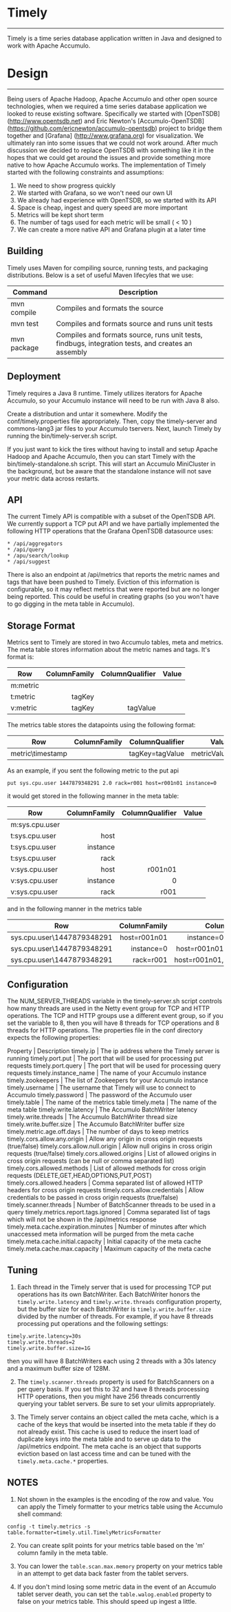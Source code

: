 # Timely
---

Timely is a time series database application written in Java and designed to work with Apache Accumulo.

# Design
---

Being users of Apache Hadoop, Apache Accumulo and other open source technologies, when we required a time series database application we looked to reuse existing software. Specifically we started with [OpenTSDB] (http://www.opentsdb.net) and Eric Newton's [Accumulo-OpenTSDB] (https://github.com/ericnewton/accumulo-opentsdb) project to bridge them together and [Grafana] (http://www.grafana.org) for visualization. We ultimately ran into some issues that we could not work around. After much discussion we decided to replace OpenTSDB with something like it in the hopes that we could get around the issues and provide something more native to how Apache Accumulo works. The implementation of Timely started with the following constraints and assumptions:

1. We need to show progress quickly
2. We started with Grafana, so we won't need our own UI
3. We already had experience with OpenTSDB, so we started with its API
4. Space is cheap, ingest and query speed are more important
5. Metrics will be kept short term
6. The number of tags used for each metric will be small \( < 10 \)
7. We can create a more native API and Grafana plugin at a later time

## Building

Timely uses Maven for compiling source, running tests, and packaging distributions. Below is a set of useful Maven lifecyles that we use:
 
Command | Description
--------|------------
mvn compile | Compiles and formats the source
mvn test | Compiles and formats source and runs unit tests
mvn package | Compiles and formats source, runs unit tests, findbugs, integration tests, and creates an assembly
 
## Deployment

Timely requires a Java 8 runtime. Timely utilizes iterators for Apache Accumulo, so your Accumulo instance will need to be run with Java 8 also. 

Create a distribution and untar it somewhere. Modify the conf/timely.properties file appropriately. Then, copy the timely-server and commons-lang3 jar files to your Accumulo tservers. Next, launch Timely by running the bin/timely-server.sh script.

If you just want to kick the tires without having to install and setup Apache Hadoop and Apache Accumulo, then you can start Timely with the bin/timely-standalone.sh script. This will start an Accumulo MiniCluster in the background, but be aware that the standalone instance will not save your metric data across restarts.

## API

The current Timely API is compatible with a subset of the OpenTSDB API. We currently support a TCP put API and we have partially implemented the following HTTP operations that the Grafana OpenTSDB datasource uses:

    * /api/aggregators
    * /api/query
    * /apu/search/lookup
    * /api/suggest

There is also an endpoint at /api/metrics that reports the metric names and tags that have been pushed to Timely. Eviction of this information is configurable, so it may reflect metrics that were reported but are no longer being reported. This could be useful in creating graphs (so you won't have to go digging in the meta table in Accumulo).

## Storage Format

Metrics sent to Timely are stored in two Accumulo tables, meta and metrics. The meta table stores information about the metric names and tags. It's format is:

Row | ColumnFamily | ColumnQualifier | Value
----|-------------:|----------------:|-----:
m:metric | | |
t:metric | tagKey| | 
v:metric | tagKey | tagValue |

The metrics table stores the datapoints using the following format:

Row | ColumnFamily | ColumnQualifier | Value
----|-------------:|----------------:|-----:
metric\timestamp | | tagKey=tagValue | metricValue

As an example, if you sent the following metric to the put api

```
put sys.cpu.user 1447879348291 2.0 rack=r001 host=r001n01 instance=0
```

it would get stored in the following manner in the meta table:

Row | ColumnFamily | ColumnQualifier | Value
----|-------------:|----------------:|-----:
m:sys.cpu.user | | |
t:sys.cpu.user | host | | 
t:sys.cpu.user | instance | | 
t:sys.cpu.user | rack | | 
v:sys.cpu.user | host | r001n01 | 
v:sys.cpu.user | instance | 0 | 
v:sys.cpu.user | rack | r001 | 

and in the following manner in the metrics table

Row | ColumnFamily | ColumnQualifier | Value
----|-------------:|----------------:|-----:
sys.cpu.user\1447879348291 | host=r001n01 | instance=0,rack=r001    | 2.0
sys.cpu.user\1447879348291 | instance=0   | host=r001n01,rack=r001  | 2.0
sys.cpu.user\1447879348291 | rack=r001    | host=r001n01,instance=0 | 2.0

## Configuration

The NUM\_SERVER\_THREADS variable in the timely-server.sh script controls how many threads are used in the Netty event group for TCP and HTTP operations. The TCP and HTTP groups use a different event group, so if you set the variable to 8, then you will have 8 threads for TCP operations and 8 threads for HTTP operations. The properties file in the conf directory expects the following properties:

Property | Description 
timely.ip | The ip address where the Timely server is running
timely.port.put | The port that will be used for processing put requests
timely.port.query | The port that will be used for processing query requests
timely.instance\_name | The name of your Accumulo instance
timely.zookeepers |  The list of Zookeepers for your Accumulo instance
timely.username | The username that Timely will use to connect to Accumulo
timely.password | The password of the Accumulo user
timely.table | The name of the metrics table
timely.meta | The name of the meta table
timely.write.latency | The Accumulo BatchWriter latency
timely.write.threads | The Accumulo BatchWriter thread size
timely.write.buffer.size | The Accumulo BatchWriter buffer size
timely.metric.age.off.days | The number of days to keep metrics
timely.cors.allow.any.origin | Allow any origin in cross origin requests (true/false)
timely.cors.allow.null.origin | Allow null origins in cross origin requests (true/false)
timely.cors.allowed.origins | List of allowed origins in cross origin requests (can be null or comma separated list)
timely.cors.allowed.methods | List of allowed methods for cross origin requests (DELETE,GET,HEAD,OPTIONS,PUT,POST)
timely.cors.allowed.headers | Comma separated list of allowed HTTP headers for cross origin requests
timely.cors.allow.credentials | Allow credentials to be passed in cross origin requests (true/false)
timely.scanner.threads | Number of BatchScanner threads to be used in a query
timely.metrics.report.tags.ignored | Comma separated list of tags which will not be shown in the /api/metrics response
timely.meta.cache.expiration.minutes | Number of minutes after which unaccessed meta information will be purged from the meta cache
timely.meta.cache.initial.capacity | Initial capacity of the meta cache
timely.meta.cache.max.capacity | Maximum capacity of the meta cache

## Tuning

1. Each thread in the Timely server that is used for processing TCP put operations has its own BatchWriter. Each BatchWriter honors the ```timely.write.latency``` and ```timely.write.threads``` configuration property, but the buffer size for each BatchWriter is ```timely.write.buffer.size``` divided by the number of threads. For example, if you have 8 threads processing put operations and the following settings:

```
timely.write.latency=30s
timely.write.threads=2
timely.write.buffer.size=1G
``` 

then you will have 8 BatchWriters each using 2 threads with a 30s latency and a maximum buffer size of 128M.

2. The ```timely.scanner.threads``` property is used for BatchScanners on a per query basis. If you set this to 32 and have 8 threads processing HTTP operations, then you might have 256 threads concurrently querying your tablet servers. Be sure to set your ulimits appropriately.

3. The Timely server contains an object called the meta cache, which is a cache of the keys that would be inserted into the meta table if they do not already exist. This cache is used to reduce the insert load of duplicate keys into the meta table and to serve up data to the /api/metrics endpoint. The meta cache is an object that supports eviction based on last access time and can be tuned with the ```timely.meta.cache.*```  properties.


## NOTES

1. Not shown in the examples is the encoding of the row and value. You can apply the Timely formatter to your metrics table using the Accumulo shell command:
```
config -t timely.metrics -s table.formatter=timely.util.TimelyMetricsFormatter
```

2. You can create split points for your metrics table based on the 'm' column family in the meta table.

3. You can lower the ```table.scan.max.memory``` property on your metrics table in an attempt to get data back faster from the tablet servers.

4. If you don't mind losing some metric data in the event of an Accumulo tablet server death, you can set the ```table.walog.enabled``` property to false on your metrics table. This should speed up ingest a little.
